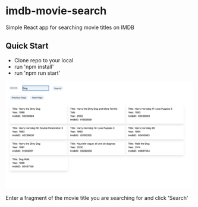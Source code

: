 # imdb-movie-search
Simple React app for searching movie titles on IMDB

## Quick Start
* Clone repo to your local
* run 'npm install'
* run 'npm run start'

![Alt text](/images/screenshot.png "screenshot")

Enter a fragment of the movie title you are searching for and click 'Search'
